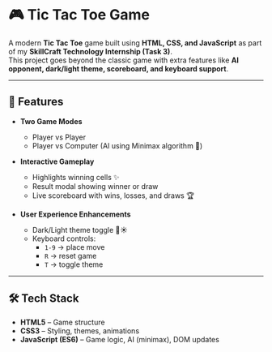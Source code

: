 # 🎮 Tic Tac Toe Game  

A modern **Tic Tac Toe** game built using **HTML, CSS, and JavaScript** as part of my **SkillCraft Technology Internship (Task 3)**.  
This project goes beyond the classic game with extra features like **AI opponent, dark/light theme, scoreboard, and keyboard support**.  

---

## 🚀 Features  

- **Two Game Modes**  
  - Player vs Player  
  - Player vs Computer (AI using Minimax algorithm 🤖)  

- **Interactive Gameplay**  
  - Highlights winning cells ✨  
  - Result modal showing winner or draw  
  - Live scoreboard with wins, losses, and draws 🏆  

- **User Experience Enhancements**  
  - Dark/Light theme toggle 🌙☀️  
  - Keyboard controls:  
    - `1-9` → place move  
    - `R` → reset game  
    - `T` → toggle theme  

---

## 🛠️ Tech Stack  

- **HTML5** – Game structure  
- **CSS3** – Styling, themes, animations  
- **JavaScript (ES6)** – Game logic, AI (minimax), DOM updates  
